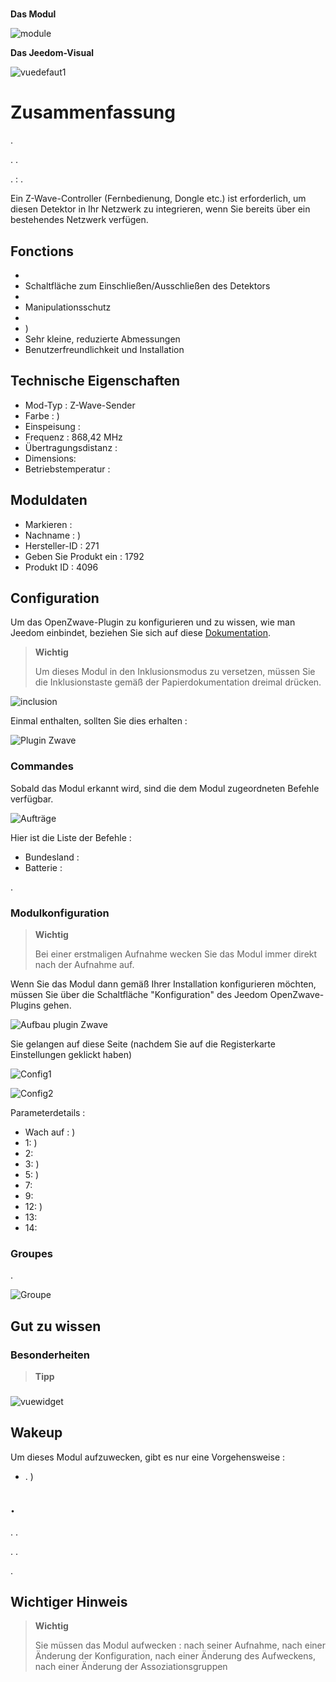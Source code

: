 # 

**Das Modul**

![module](images/fibaro.fgk101-DS18B20/module.jpg)

**Das Jeedom-Visual**

![vuedefaut1](images/fibaro.fgk101-DS18B20/vuedefaut1.jpg)

# Zusammenfassung

.

. .

.  : .

Ein Z-Wave-Controller (Fernbedienung, Dongle etc.) ist erforderlich, um diesen Detektor in Ihr Netzwerk zu integrieren, wenn Sie bereits über ein bestehendes Netzwerk verfügen.

## Fonctions

-   
-   Schaltfläche zum Einschließen/Ausschließen des Detektors
-   
-   Manipulationsschutz
-   
-   )
-   Sehr kleine, reduzierte Abmessungen
-   Benutzerfreundlichkeit und Installation

## Technische Eigenschaften

-   Mod-Typ : Z-Wave-Sender
-   Farbe : )
-   Einspeisung : 
-   Frequenz : 868,42 MHz
-   Übertragungsdistanz : 
-   Dimensions: 
-   Betriebstemperatur : 

## Moduldaten

-   Markieren : 
-   Nachname : )
-   Hersteller-ID : 271
-   Geben Sie Produkt ein : 1792
-   Produkt ID : 4096

## Configuration

Um das OpenZwave-Plugin zu konfigurieren und zu wissen, wie man Jeedom einbindet, beziehen Sie sich auf diese [Dokumentation](https://doc.jeedom.com/de_DE/plugins/automation%20protocol/openzwave/).

> **Wichtig**
>
> Um dieses Modul in den Inklusionsmodus zu versetzen, müssen Sie die Inklusionstaste gemäß der Papierdokumentation dreimal drücken.

![inclusion](images/fibaro.fgk101-DS18B20/inclusion.jpg)

Einmal enthalten, sollten Sie dies erhalten :

![Plugin Zwave](images/fibaro.fgk101-DS18B20/information.jpg)

### Commandes

Sobald das Modul erkannt wird, sind die dem Modul zugeordneten Befehle verfügbar.

![Aufträge](images/fibaro.fgk101-DS18B20/commandes.jpg)

Hier ist die Liste der Befehle :

-   Bundesland : 
-   Batterie : 

.

### Modulkonfiguration

> **Wichtig**
>
> Bei einer erstmaligen Aufnahme wecken Sie das Modul immer direkt nach der Aufnahme auf.

Wenn Sie das Modul dann gemäß Ihrer Installation konfigurieren möchten, müssen Sie über die Schaltfläche "Konfiguration" des Jeedom OpenZwave-Plugins gehen.

![Aufbau plugin Zwave](images/plugin/bouton_configuration.jpg)

Sie gelangen auf diese Seite (nachdem Sie auf die Registerkarte Einstellungen geklickt haben)

![Config1](images/fibaro.fgk101-DS18B20/config1.jpg)

![Config2](images/fibaro.fgk101-DS18B20/config2.jpg)

Parameterdetails :

-   Wach auf : )
-   1: )
-   2: 
-   3: )
-   5: )
-   7: 
-   9: 
-   12: )
-   13: 
-   14: 

### Groupes

.

![Groupe](images/fibaro.fgk101-DS18B20/groupe.jpg)

## Gut zu wissen

### Besonderheiten

> **Tipp**
>
> 

### 

![vuewidget](images/fibaro.fgk101-DS18B20/vuewidget.jpg)

## Wakeup

Um dieses Modul aufzuwecken, gibt es nur eine Vorgehensweise :

-   . )

## .

. .

. .

.

## Wichtiger Hinweis

> **Wichtig**
>
> Sie müssen das Modul aufwecken : nach seiner Aufnahme, nach einer Änderung der Konfiguration, nach einer Änderung des Aufweckens, nach einer Änderung der Assoziationsgruppen

